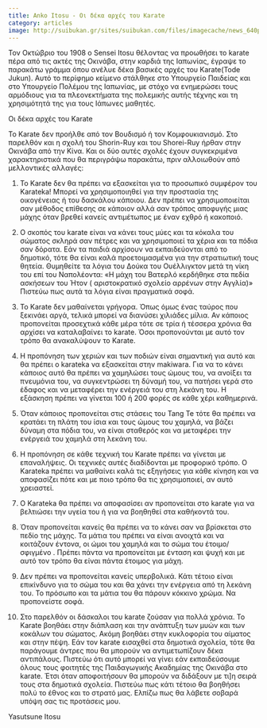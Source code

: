 ```yaml
---
title: Anko Itosu - Οι δέκα αρχές του Karate
category: articles
image: http://suibukan.gr/sites/suibukan.com/files/imagecache/news_640px/anko-itosu-with-students.jpg
---
```


Τον Οκτώβριο του 1908 ο Sensei Itosu θέλοντας να προωθήσει το karate πέρα από τις ακτές της Οκινάβα, στην καρδιά της Ιαπωνίας, έγραψε το παρακάτω γράμμα όπου ανέλυε δέκα βασικές αρχές του Karate(Tode Jukun). Αυτό το περίφημο κείμενο στάλθηκε στο Υπουργείο Παιδείας και στο Υπουργείο Πολέμου της Ιαπωνίας, με στόχο να ενημερώσει τους αρμόδιους για τα πλεονεκτήματα της πολεμικής αυτής τέχνης και τη χρησιμότητά της για τους Ιάπωνες μαθητές.

Οι δέκα αρχές του Karate
<!--more-->
Το Karate δεν προήλθε από τον Βουδισμό ή τον Κομφουκιανισμό. Στο παρελθόν και η σχολή του Shorin-Ruy και του Shorei-Ruy ήρθαν στην Οκινάβα από την Κίνα. Και οι δύο αυτές σχολές έχουν συγκεκριμένα χαρακτηριστικά που θα περιγράψω παρακάτω, πριν αλλοιωθούν από μελλοντικές αλλαγές:

1.	Το Karate δεν θα πρέπει να εξασκείται για το προσωπικό συμφέρον του Karateka! Μπορεί να χρησιμοποιηθεί για την προστασία της οικογένειας ή του δασκάλου κάποιου. Δεν πρέπει να χρησιμοποιείται σαν μέθοδος επίθεσης σε κάποιον αλλά σαν τρόπος αποφυγής μιας μάχης όταν βρεθεί κανείς αντιμέτωπος με έναν εχθρό ή κακοποιό.

2.	Ο σκοπός του karate είναι να κάνει τους μύες και τα κόκαλα του σώματος σκληρά σαν πέτρες και να χρησιμοποιεί τα χέρια και τα πόδια σαν δόρατα. Εάν τα παιδιά αρχίσουν να εκπαιδεύονται από το δημοτικό, τότε θα είναι καλά προετοιμασμένα για την στρατιωτική τους θητεία. Θυμηθείτε τα λόγια του Δούκα του Ουέλλιγκτον μετά τη νίκη του επί του Ναπολέοντα: «Η μάχη του Βατερλό κερδήθηκε στα πεδία ασκήσεων του Ήτον ( αριστοκρατικό σχολείο αρρένων στην Αγγλία)» Πιστεύω πως αυτά τα λόγια είναι πραγματικά σοφά.

3.	Το Karate δεν μαθαίνεται γρήγορα. Όπως όμως ένας ταύρος που ξεκινάει αργά, τελικά μπορεί να διανύσει χιλιάδες μίλια. Αν κάποιος προπονείται προσεχτικά κάθε μέρα τότε σε τρία ή τέσσερα χρόνια θα αρχίσει να καταλαβαίνει το karate. Όσοι προπονούνται με αυτό τον τρόπο θα ανακαλύψουν το Karate.

4.	Η προπόνηση των χεριών και των ποδιών είναι σημαντική για αυτό και θα πρέπει ο karateka να εξασκείται στην makiwara. Για να το κάνει κάποιος αυτό θα πρέπει να χαμηλώσει τους ώμους του, να ανοίξει τα πνευμόνια του, να συγκεντρώσει τη δύναμή του, να πατήσει γερά στο έδαφος και να μεταφέρει την ενέργειά του στη λεκάνη του. Η εξάσκηση πρέπει να γίνεται 100 ή 200 φορές σε κάθε χέρι καθημερινά.

5.	Όταν κάποιος προπονείται στις στάσεις του Tang Te τότε θα πρέπει να κρατάει τη πλάτη του ίσια και τους ώμους του χαμηλά, να βάζει δύναμη στα πόδια του, να είναι σταθερός και να μεταφέρει την ενέργειά του χαμηλά στη λεκάνη του.

6.	Η προπόνηση σε κάθε τεχνική του Karate πρέπει να γίνεται με επαναλήψεις. Οι τεχνικές αυτές διαδίδονται με προφορικό τρόπο. Ο Karateka πρέπει να μαθαίνει καλά τις εξηγήσεις για κάθε κίνηση και να αποφασίζει πότε και με ποιο τρόπο θα τις χρησιμοποιεί, αν αυτό χρειαστεί.

7.	Ο Karateka θα πρέπει να αποφασίσει αν προπονείται στο karate για να βελτιώσει την υγεία του ή για να βοηθηθεί στα καθήκοντά του.

8.	Όταν προπονείται κανείς θα πρέπει να το κάνει σαν να βρίσκεται στο πεδίο της μάχης. Τα μάτια του πρέπει να είναι ανοιχτά και να κοιτάζουν έντονα, οι ώμοι του χαμηλά και το σώμα του έτοιμο/σφιγμένο . Πρέπει πάντα να προπονείται με ένταση και ψυχή και με αυτό τον τρόπο θα είναι πάντα έτοιμος για μάχη.

9.	Δεν πρέπει να προπονείται κανείς υπερβολικά. Κάτι τέτοιο είναι επικίνδυνο για το σώμα του και θα χάνει την ενέργεια από τη λεκάνη του. Το πρόσωπο και τα μάτια του θα πάρουν κόκκινο χρώμα. Να προπονείστε σοφά.

10.	Στο παρελθόν οι δάσκαλοι του karate ζούσαν για πολλά χρόνια. Το Karate βοηθάει στην διάπλαση και την ανάπτυξη των μυών και των κοκάλων του σώματος. Ακόμη βοηθάει στην κυκλοφορία του αίματος και στην πέψη. Εάν τον karate εισαχθεί στα δημοτικά σχολεία, τότε θα παράγουμε άντρες που θα μπορούν να αντιμετωπίζουν δέκα αντιπάλους. Πιστεύω ότι αυτό μπορεί να γίνει εάν εκπαιδεύσουμε όλους τους φοιτητές της Παιδαγωγικής Ακαδημίας της Οκινάβα στο karate. Έτσι όταν αποφοιτήσουν θα μπορούν να διδάξουν με τι]η σειρά τους στα δημοτικά σχολεία. Πιστεύω πως κάτι τέτοιο θα βοηθήσει πολύ το έθνος και το στρατό μας. Ελπίζω πως θα λάβετε σοβαρά υπόψη σας τις προτάσεις μου.

Yasutsune Itosu